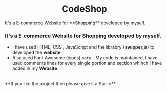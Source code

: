 <h1 align="center">CodeShop</h1>
It's a E-commerce Website for **Shopping** developed by myself.
<h3>It's a E-commerce Website for Shopping developed by myself.</h3>


- I have used HTML, CSS , JavaScript and the librabry {**swipper.js**} to developed the **website**
- Also used Font Awesome (icons)
`note` - My code is maintained, I have used comments lines for every single portion and section whihch I have added in my **Website**
<br/>
**If you like the project then please give it a Star ⭐**
